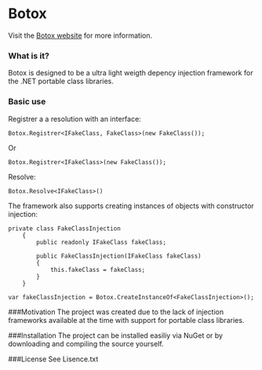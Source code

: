 Botox
========

Visit the [Botox website](https://github.com/projecteon/Botox) for more information.

### What is it?
Botox is designed to be a ultra light weigth depency injection framework for the .NET portable class libraries.  

### Basic use

Registrer a a resolution with an interface:

<!-- {% examplecode csharp %} -->
    Botox.Registrer<IFakeClass, FakeClass>(new FakeClass());
<!-- {% endexamplecode %} -->

Or

<!-- {% examplecode csharp %} -->
	Botox.Registrer<IFakeClass>(new FakeClass());
<!-- {% endexamplecode %} -->

Resolve:
<!-- {% examplecode csharp %} -->
	Botox.Resolve<IFakeClass>()
<!-- {% endexamplecode %} -->

The framework also supports creating instances of objects with constructor injection:

<!-- {% examplecode csharp %} -->
	private class FakeClassInjection
        {
            public readonly IFakeClass fakeClass;

            public FakeClassInjection(IFakeClass fakeClass)
            {
                this.fakeClass = fakeClass;
            }
        }

	var fakeClassInjection = Botox.CreateInstanceOf<FakeClassInjection>();
<!-- {% endexamplecode %} -->

###Motivation
The project was created due to the lack of injection frameworks available at the time with support for portable class libraries.

###Installation
The project can be installed easiliy via NuGet or by downloading and compiling the source yourself.

###License
See Lisence.txt